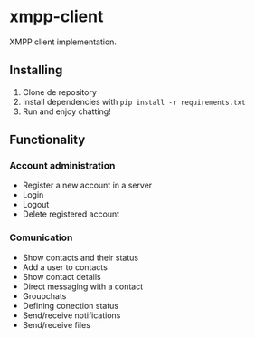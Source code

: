 # xmpp-client
XMPP client implementation.

## Installing
1. Clone de repository
2. Install dependencies with `pip install -r requirements.txt`
3. Run and enjoy chatting!

## Functionality
### Account administration
- Register a new account in a server
- Login
- Logout
- Delete registered account

### Comunication
- Show contacts and their status
- Add a user to contacts
- Show contact details
- Direct messaging with a contact
- Groupchats
- Defining conection status
- Send/receive notifications
- Send/receive files